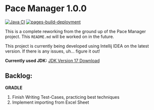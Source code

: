# Pace Manager 1.0.0

[![Java CI](https://github.com/LittleTealeaf/paceManager/actions/workflows/maven.yml/badge.svg)](https://github.com/LittleTealeaf/paceManager/actions/workflows/maven.yml) [![pages-build-deployment](https://github.com/LittleTealeaf/paceManager/actions/workflows/pages/pages-build-deployment/badge.svg)](https://github.com/LittleTealeaf/paceManager/actions/workflows/pages/pages-build-deployment)

<p>This is a complete reworking from the ground up of the Pace Manager project.
This <code>README.md</code> will be worked on in the future.</p>
<p>This project is currently being developed using Intellij IDEA on the latest version.
If there is any issues, uh... figure it out!</p>


**Currently used JDK:** [JDK Version 17 Download](https://www.oracle.com/java/technologies/downloads/)

## Backlog:

**GRADLE**

1. Finish Writing Test-Cases, practicing best techniques
2. Implement importing from Excel Sheet
